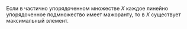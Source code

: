 Если в частично упорядоченном множестве $X$ каждое линейно упорядоченное
подмножество имеет мажоранту, то в $X$ существует максимальный элемент.